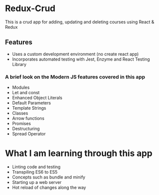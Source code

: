 # Redux-Crud

This is a crud app for adding, updating and deleting courses using React &amp; Redux

## Features

- Uses a custom development environment (no create react app)
- Incorporates automated testing with Jest, Enzyme and React Testing Library

### A brief look on the Modern JS features covered in this app

- Modules
- Let and const
- Enhanced Object Literals
- Default Parameters
- Template Strings
- Classes
- Arrow functions
- Promises
- Destructuring
- Spread Operator

# What I am learning through this app

- Linting code and testing
- Transpiling ES6 to ES5
- Concepts such as bundle and minify
- Starting up a web server
- Hot reload of changes along the way

